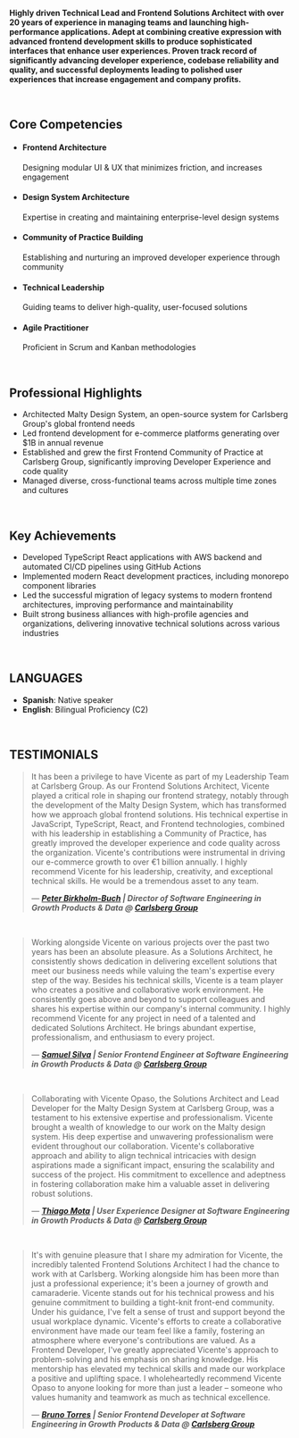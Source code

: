 __Highly driven Technical Lead and Frontend Solutions Architect with over 20 years of experience in managing teams and launching high-performance applications. Adept at combining creative expression with advanced frontend development skills to produce sophisticated interfaces that enhance user experiences. Proven track record of significantly advancing developer experience, codebase reliability and quality, and successful deployments leading to polished user experiences that increase engagement and company profits.__

&nbsp;

## Core Competencies

- #### Frontend Architecture
  Designing modular UI & UX that minimizes friction, and increases engagement
- #### Design System Architecture
  Expertise in creating and maintaining enterprise-level design systems
- #### Community of Practice Building
  Establishing and nurturing an improved developer experience through community
- #### Technical Leadership
  Guiding teams to deliver high-quality, user-focused solutions
- #### Agile Practitioner
  Proficient in Scrum and Kanban methodologies

&nbsp;

## Professional Highlights

- Architected Malty Design System, an open-source system for Carlsberg Group's global frontend needs
- Led frontend development for e-commerce platforms generating over $1B in annual revenue
- Established and grew the first Frontend Community of Practice at Carlsberg Group, significantly improving Developer Experience and code quality
- Managed diverse, cross-functional teams across multiple time zones and cultures

&nbsp;

## Key Achievements

- Developed TypeScript React applications with AWS backend and automated CI/CD pipelines using GitHub Actions
- Implemented modern React development practices, including monorepo component libraries
- Led the successful migration of legacy systems to modern frontend architectures, improving performance and maintainability
- Built strong business alliances with high-profile agencies and organizations, delivering innovative technical solutions across various industries

&nbsp;

## LANGUAGES

- **Spanish**: Native speaker
- **English**: Bilingual Proficiency (C2)

&nbsp;

## TESTIMONIALS

> It has been a privilege to have Vicente as part of my Leadership Team at Carlsberg Group. As our Frontend Solutions Architect, Vicente played a critical role in shaping our frontend strategy, notably through the development of the Malty Design System, which has transformed how we approach global frontend solutions.
> His technical expertise in JavaScript, TypeScript, React, and Frontend technologies, combined with his leadership in establishing a Community of Practice, has greatly improved the developer experience and code quality across the organization. Vicente's contributions were instrumental in driving our e-commerce growth to over €1 billion annually.
> I highly recommend Vicente for his leadership, creativity, and exceptional technical skills. He would be a tremendous asset to any team.
> 
> — ***[Peter Birkholm-Buch](https://www.linkedin.com/in/peterbirkholmbuch) | Director of Software Engineering in Growth Products & Data @ [Carlsberg Group](https://carlsberggroup.com)***
&nbsp;

&nbsp;
> Working alongside Vicente on various projects over the past two years has been an absolute pleasure. As a Solutions Architect, he consistently shows dedication in delivering excellent solutions that meet our business needs while valuing the team's expertise every step of the way.
> Besides his technical skills, Vicente is a team player who creates a positive and collaborative work environment. He consistently goes above and beyond to support colleagues and shares his expertise within our company's internal community.
> I highly recommend Vicente for any project in need of a talented and dedicated Solutions Architect. He brings abundant expertise, professionalism, and enthusiasm to every project.
> 
> — ***[Samuel Silva](https://www.linkedin.com/in/samuel-silva-olv) | Senior Frontend Engineer at Software Engineering in Growth Products & Data @ [Carlsberg Group](https://carlsberggroup.com)***
&nbsp;

&nbsp;
> Collaborating with Vicente Opaso, the Solutions Architect and Lead Developer for the Malty Design System at Carlsberg Group, was a testament to his extensive expertise and professionalism. Vicente brought a wealth of knowledge to our work on the Malty design system. His deep expertise and unwavering professionalism were evident throughout our collaboration. Vicente's collaborative approach and ability to align technical intricacies with design aspirations made a significant impact, ensuring the scalability and success of the project. His commitment to excellence and adeptness in fostering collaboration make him a valuable asset in delivering robust solutions.
> 
> — ***[Thiago Mota](https://www.linkedin.com/in/tmota-design) | User Experience Designer at Software Engineering in Growth Products & Data @ [Carlsberg Group](https://carlsberggroup.com)***
&nbsp;

&nbsp;
> It's with genuine pleasure that I share my admiration for Vicente, the incredibly talented Frontend Solutions Architect I had the chance to work with at Carlsberg. Working alongside him has been more than just a professional experience; it's been a journey of growth and camaraderie.
> Vicente stands out for his technical prowess and his genuine commitment to building a tight-knit front-end community. Under his guidance, I've felt a sense of trust and support beyond the usual workplace dynamic. Vicente's efforts to create a collaborative environment have made our team feel like a family, fostering an atmosphere where everyone's contributions are valued.
> As a Frontend Developer, I've greatly appreciated Vicente's approach to problem-solving and his emphasis on sharing knowledge. His mentorship has elevated my technical skills and made our workplace a positive and uplifting space.
> I wholeheartedly recommend Vicente Opaso to anyone looking for more than just a leader – someone who values humanity and teamwork as much as technical excellence.
> 
> — ***[Bruno Torres](https://www.linkedin.com/in/brunomptorres) | Senior Frontend Developer at Software Engineering in Growth Products & Data @ [Carlsberg Group](https://carlsberggroup.com)***
